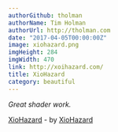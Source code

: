 ```yaml
---
authorGithub: tholman
authorName: Tim Holman
authorUrl: http://tholman.com
date: "2017-04-05T00:00:00Z"
image: xiohazard.png
imgHeight: 284
imgWidth: 470
link: http://xoihazard.com/
title: XioHazard
category: beautiful
---
```


_Great shader work._

[XioHazard](http://xoihazard.com/) - by [XioHazard](http://xoihazard.com/)
